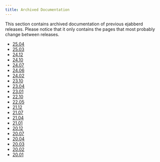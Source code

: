 ```yaml
---
title: Archived Documentation
---
```


This section contains archived documentation of previous ejabberd releases.
Please notice that it only contains the pages that most probably change between releases.

<!-- RELEASE_LIST -->
* [25.04](25.04/index.md)
* [25.03](25.03/index.md)
* [24.12](24.12/index.md)
* [24.10](24.10/index.md)
* [24.07](24.07/index.md)
* [24.06](24.06/index.md)
* [24.02](24.02/index.md)
* [23.10](23.10/index.md)
* [23.04](23.04/index.md)
* [23.01](23.01/index.md)
* [22.10](22.10/index.md)
* [22.05](22.05/index.md)
* [21.12](21.12/index.md)
* [21.07](21.07/index.md)
* [21.04](21.04/index.md)
* [21.01](21.01/index.md)
* [20.12](20.12/index.md)
* [20.07](20.07/index.md)
* [20.04](20.04/index.md)
* [20.03](20.03/index.md)
* [20.02](20.02/index.md)
* [20.01](20.01/index.md)
